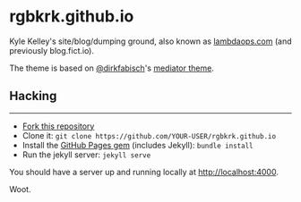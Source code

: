 rgbkrk.github.io
================

Kyle Kelley's site/blog/dumping ground, also known as [lambdaops.com](https://lambdaops.com) (and previously blog.fict.io).

The theme is based on [@dirkfabisch](https://github.com/dirkfabisch)'s [mediator theme](https://github.com/dirkfabisch/mediator).

## Hacking
---
- [Fork this repository](https://github.com/rgbkrk/rgbkrk.github.io)
- Clone it: `git clone https://github.com/YOUR-USER/rgbkrk.github.io`
- Install the [GitHub Pages gem](https://github.com/github/pages-gem) (includes Jekyll): `bundle install`
- Run the jekyll server: `jekyll serve`

You should have a server up and running locally at <http://localhost:4000>.


Woot.
